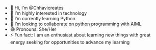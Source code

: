 - 👋 Hi, I’m @Chhavicreates
- 👀 I’m highly interested in technology 
- 🌱 I’m currently learning Python 
- 💞️ I’m looking to collaborate on python programming with AIML
- 😄 Pronouns: She/Her
- ⚡ Fun fact: I am an enthusiast about learning new things with great energy 
seeking for opportunities to advance my learning 
<!---
Chhavicreates/Chhavicreates is a ✨ special ✨ repository because its `README.md` (this file) appears on your GitHub profile.
You can click the Preview link to take a look at your changes.
--->
